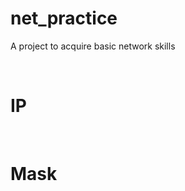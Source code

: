 # net_practice
A project to acquire basic network skills

</br>
<h1 align=left>IP </h1>
</br>

<h1 align=left> Mask </h1>
</br>

